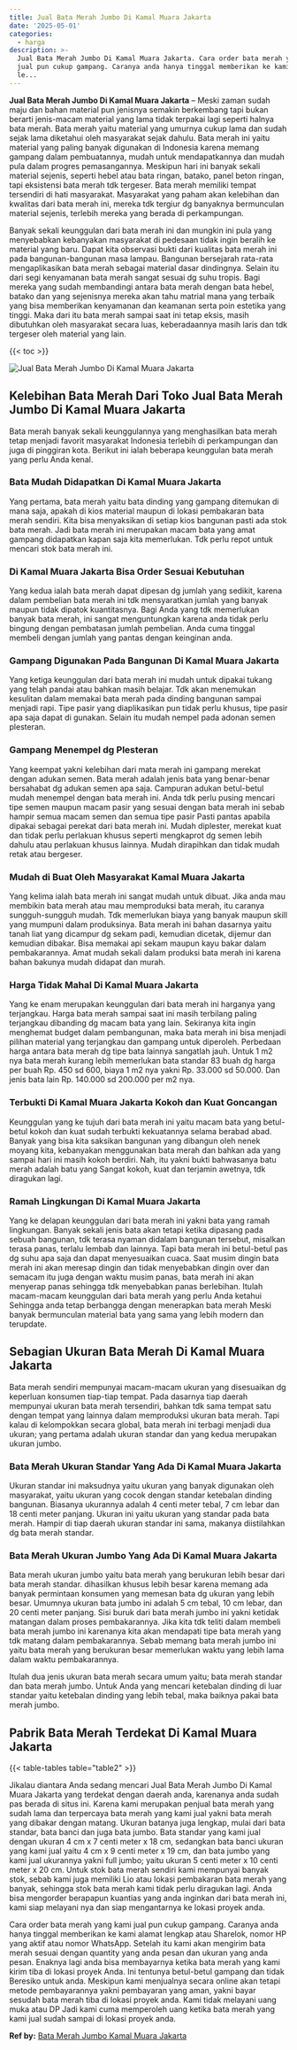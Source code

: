 ```yaml
---
title: Jual Bata Merah Jumbo Di Kamal Muara Jakarta
date: '2025-05-01'
categories:
  - harga
description: >-
  Jual Bata Merah Jumbo Di Kamal Muara Jakarta. Cara order bata merah yang kami
  jual pun cukup gampang. Caranya anda hanya tinggal memberikan ke kami alamat
  le...
---
```


**Jual Bata Merah Jumbo Di Kamal Muara Jakarta** – Meski zaman sudah maju dan bahan material pun jenisnya semakin berkembang tapi bukan berarti jenis-macam material yang lama tidak terpakai lagi seperti halnya bata merah. Bata merah yaitu material yang umurnya cukup lama dan sudah sejak lama diketahui oleh masyarakat sejak dahulu. Bata merah ini yaitu material yang paling banyak digunakan di Indonesia karena memang gampang dalam pembuatannya, mudah untuk mendapatkannya dan mudah pula dalam progres pemasangannya. Meskipun hari ini banyak sekali material sejenis, seperti hebel atau bata ringan, batako, panel beton ringan, tapi eksistensi bata merah tdk tergeser. Bata merah memiliki tempat tersendiri di hati masyarakat. Masyarakat yang paham akan kelebihan dan kwalitas dari bata merah ini, mereka tdk tergiur dg banyaknya bermunculan material sejenis, terlebih mereka yang berada di perkampungan.

Banyak sekali keunggulan dari bata merah ini dan mungkin ini pula yang menyebabkan kebanyakan masyarakat di pedesaan tidak ingin beralih ke material yang baru. Dapat kita observasi bukti dari kualitas bata merah ini pada bangunan-bangunan masa lampau. Bangunan bersejarah rata-rata mengaplikasikan bata merah sebagai material dasar dindingnya. Selain itu dari segi kenyamanan bata merah sangat sesuai dg suhu tropis. Bagi mereka yang sudah membandingi antara bata merah dengan bata hebel, batako dan yang sejenisnya mereka akan tahu matrial mana yang terbaik yang bisa memberikan kenyamanan dan keamanan serta poin estetika yang tinggi. Maka dari itu bata merah sampai saat ini tetap eksis, masih dibutuhkan oleh masyarakat secara luas, keberadaannya masih laris dan tdk tergeser oleh material yang lain.

{{< toc >}}

![Jual Bata Merah Jumbo Di Kamal Muara Jakarta](/images/jual-bata-merah-06.png)

## Kelebihan Bata Merah Dari Toko Jual Bata Merah Jumbo Di Kamal Muara Jakarta

Bata merah banyak sekali keunggulannya yang menghasilkan bata merah tetap menjadi favorit masyarakat Indonesia terlebih di perkampungan dan juga di pinggiran kota. Berikut ini ialah beberapa keunggulan bata merah yang perlu Anda kenal.

### Bata Mudah Didapatkan Di Kamal Muara Jakarta

Yang pertama, bata merah yaitu bata dinding yang gampang ditemukan di mana saja, apakah di kios material maupun di lokasi pembakaran bata merah sendiri. Kita bisa menyaksikan di setiap kios bangunan pasti ada stok bata merah. Jadi bata merah ini merupakan macam bata yang amat gampang didapatkan kapan saja kita memerlukan. Tdk perlu repot untuk mencari stok bata merah ini.

### Di Kamal Muara Jakarta Bisa Order Sesuai Kebutuhan

Yang kedua ialah bata merah dapat dipesan dg jumlah yang sedikit, karena dalam pembelian bata merah ini tdk mensyaratkan jumlah yang banyak maupun tidak dipatok kuantitasnya. Bagi Anda yang tdk memerlukan banyak bata merah, ini sangat menguntungkan karena anda tidak perlu bingung dengan pembatasan jumlah pembelian. Anda cuma tinggal membeli dengan jumlah yang pantas dengan keinginan anda.

### Gampang Digunakan Pada Bangunan Di Kamal Muara Jakarta

Yang ketiga keunggulan dari bata merah ini mudah untuk dipakai tukang yang telah pandai atau bahkan masih belajar. Tdk akan menemukan kesulitan dalam memakai bata merah pada dinding bangunan sampai menjadi rapi. Tipe pasir yang diaplikasikan pun tidak perlu khusus, tipe pasir apa saja dapat di gunakan. Selain itu mudah nempel pada adonan semen plesteran.

### Gampang Menempel dg Plesteran

Yang keempat yakni kelebihan dari mata merah ini gampang merekat dengan adukan semen. Bata merah adalah jenis bata yang benar-benar bersahabat dg adukan semen apa saja. Campuran adukan betul-betul mudah menempel dengan bata merah ini. Anda tdk perlu pusing mencari tipe semen maupun macam pasir yang sesuai dengan bata merah ini sebab hampir semua macam semen dan semua tipe pasir Pasti pantas apabila dipakai sebagai perekat dari bata merah ini. Mudah diplester, merekat kuat dan tidak perlu perlakuan khusus seperti mengkaprot dg semen lebih dahulu atau perlakuan khusus lainnya. Mudah dirapihkan dan tidak mudah retak atau bergeser.

### Mudah di Buat Oleh Masyarakat Kamal Muara Jakarta

Yang kelima ialah bata merah ini sangat mudah untuk dibuat. Jika anda mau membikin bata merah atau mau memproduksi bata merah, itu caranya sungguh-sungguh mudah. Tdk memerlukan biaya yang banyak maupun skill yang mumpuni dalam produksinya. Bata merah ini bahan dasarnya yaitu tanah liat yang dicampur dg sekam padi, kemudian dicetak, dijemur dan kemudian dibakar. Bisa memakai api sekam maupun kayu bakar dalam pembakarannya. Amat mudah sekali dalam produksi bata merah ini karena bahan bakunya mudah didapat dan murah.

### Harga Tidak Mahal Di Kamal Muara Jakarta

Yang ke enam merupakan keunggulan dari bata merah ini harganya yang terjangkau. Harga bata merah sampai saat ini masih terbilang paling terjangkau dibanding dg macam bata yang lain. Sekiranya kita ingin menghemat budget dalam pembangunan, maka bata merah ini bisa menjadi pilihan material yang terjangkau dan gampang untuk diperoleh. Perbedaan harga antara bata merah dg tipe bata lainnya sangatlah jauh. Untuk 1 m2 nya bata merah kurang lebih memerlukan bata standar 83 buah dg harga per buah Rp. 450 sd 600, biaya 1 m2 nya yakni Rp. 33.000 sd 50.000. Dan jenis bata lain Rp. 140.000 sd 200.000 per m2 nya.

### Terbukti Di Kamal Muara Jakarta Kokoh dan Kuat Goncangan

Keunggulan yang ke tujuh dari bata merah ini yaitu macam bata yang betul-betul kokoh dan kuat sudah terbukti kekuatannya selama berabad abad. Banyak yang bisa kita saksikan bangunan yang dibangun oleh nenek moyang kita, kebanyakan menggunakan bata merah dan bahkan ada yang sampai hari ini masih kokoh berdiri. Nah, itu yakni bukti bahwasanya batu merah adalah batu yang Sangat kokoh, kuat dan terjamin awetnya, tdk diragukan lagi.

### Ramah Lingkungan Di Kamal Muara Jakarta

Yang ke delapan keunggulan dari bata merah ini yakni bata yang ramah lingkungan. Banyak sekali jenis bata akan tetapi ketika dipasang pada sebuah bangunan, tdk terasa nyaman didalam bangunan tersebut, misalkan terasa panas, terlalu lembab dan lainnya. Tapi bata merah ini betul-betul pas dg suhu apa saja dan dapat menyesuaikan cuaca. Saat musim dingin bata merah ini akan meresap dingin dan tidak menyebabkan dingin over dan semacam itu juga dengan waktu musim panas, bata merah ini akan menyerap panas sehingga tdk menyebabkan panas berlebihan. Itulah macam-macam keunggulan dari bata merah yang perlu Anda ketahui Sehingga anda tetap berbangga dengan menerapkan bata merah Meski banyak bermunculan material bata yang sama yang lebih modern dan terupdate.

## Sebagian Ukuran Bata Merah Di Kamal Muara Jakarta

Bata merah sendiri mempunyai macam-macam ukuran yang disesuaikan dg keperluan konsumen tiap-tiap tempat. Pada dasarnya tiap daerah mempunyai ukuran bata merah tersendiri, bahkan tdk sama tempat satu dengan tempat yang lainnya dalam memproduksi ukuran bata merah. Tapi kalau di kelompokkan secara global, bata merah ini terbagi menjadi dua ukuran; yang pertama adalah ukuran standar dan yang kedua merupakan ukuran jumbo.

### Bata Merah Ukuran Standar Yang Ada Di Kamal Muara Jakarta

Ukuran standar ini maksudnya yaitu ukuran yang banyak digunakan oleh masyarakat, yaitu ukuran yang cocok dengan standar ketebalan dinding bangunan. Biasanya ukurannya adalah 4 centi meter tebal, 7 cm lebar dan 18 centi meter panjang. Ukuran ini yaitu ukuran yang standar pada bata merah. Hampir di tiap daerah ukuran standar ini sama, makanya diistilahkan dg bata merah standar.

### Bata Merah Ukuran Jumbo Yang Ada Di Kamal Muara Jakarta

Bata merah ukuran jumbo yaitu bata merah yang berukuran lebih besar dari bata merah standar. dihasilkan khusus lebih besar karena memang ada banyak permintaan konsumen yang memesan bata dg ukuran yang lebih besar. Umumnya ukuran bata jumbo ini adalah 5 cm tebal, 10 cm lebar, dan 20 centi meter panjang. Sisi buruk dari bata merah jumbo ini yakni ketidak matangan dalam proses pembakarannya. Jika kita tdk teliti dalam membeli bata merah jumbo ini karenanya kita akan mendapati tipe bata merah yang tdk matang dalam pembakarannya. Sebab memang bata merah jumbo ini yaitu bata merah yang berukuran besar memerlukan waktu yang lebih lama dalam waktu pembakarannya.

Itulah dua jenis ukuran bata merah secara umum yaitu; bata merah standar dan bata merah jumbo. Untuk Anda yang mencari ketebalan dinding di luar standar yaitu ketebalan dinding yang lebih tebal, maka baiknya pakai bata merah jumbo.

## Pabrik Bata Merah Terdekat Di Kamal Muara Jakarta

{{< table-tables table="table2" >}}

Jikalau diantara Anda sedang mencari Jual Bata Merah Jumbo Di Kamal Muara Jakarta yang terdekat dengan daerah anda, karenanya anda sudah pas berada di situs ini. Karena kami merupakan penjual bata merah yang sudah lama dan terpercaya bata merah yang kami jual yakni bata merah yang dibakar dengan matang. Ukuran batanya juga lengkap, mulai dari bata standar, bata banci dan juga bata jumbo. Bata standar yang kami jual dengan ukuran 4 cm x 7 centi meter x 18 cm, sedangkan bata banci ukuran yang kami jual yaitu 4 cm x 9 centi meter x 19 cm, dan bata jumbo yang kami jual ukurannya yakni full jumbo; yaitu ukuran 5 centi meter x 10 centi meter x 20 cm. Untuk stok bata merah sendiri kami mempunyai banyak stok, sebab kami juga memiliki Lio atau lokasi pembakaran bata merah yang banyak, sehingga stok bata merah kami tidak perlu diragukan lagi. Anda bisa mengorder berapapun kuantias yang anda inginkan dari bata merah ini, kami siap melayani nya dan siap mengantarnya ke lokasi proyek anda.

Cara order bata merah yang kami jual pun cukup gampang. Caranya anda hanya tinggal memberikan ke kami alamat lengkap atau Sharelok, nomor HP yang aktif atau nomor WhatsApp. Setelah itu kami akan mengirim bata merah sesuai dengan quantity yang anda pesan dan ukuran yang anda pesan. Enaknya lagi anda bisa membayarnya ketika bata merah yang kami kirim tiba di lokasi proyek Anda. Ini tentunya betul-betul gampang dan tidak Beresiko untuk anda. Meskipun kami menjualnya secara online akan tetapi metode pembayarannya yakni pembayaran yang aman, yakni bayar sesudah bata merah tiba di lokasi proyek anda. Kami tidak melayani uang muka atau DP Jadi kami cuma memperoleh uang ketika bata merah yang kami jual sudah sampai di lokasi proyek anda.

**Ref by:** [Bata Merah Jumbo Kamal Muara Jakarta](https://id.wikipedia.org/wiki/Bata)
